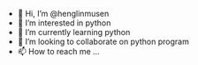 - 👋 Hi, I’m @henglinmusen
- 👀 I’m interested in python
- 🌱 I’m currently learning python
- 💞️ I’m looking to collaborate on python program
- 📫 How to reach me ...

<!---
henglinmusen/henglinmusen is a ✨ special ✨ repository because its `README.md` (this file) appears on your GitHub profile.
You can click the Preview link to take a look at your changes.
--->
